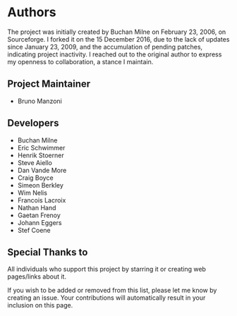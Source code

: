 # Authors

The project was initially created by Buchan Milne on February 23, 2006, on Sourceforge. I forked it 
on the 15 December 2016, due to the lack of updates since January 23, 2009, and the accumulation of 
pending patches, indicating project inactivity. I reached out to the original author to express my 
openness to collaboration, a stance I maintain.

## Project Maintainer
- Bruno Manzoni

## Developers
- Buchan Milne
- Eric Schwimmer
- Henrik Stoerner
- Steve Aiello
- Dan Vande More
- Craig Boyce
- Simeon Berkley
- Wim Nelis
- Francois Lacroix
- Nathan Hand
- Gaetan Frenoy
- Johann Eggers
- Stef Coene

## Special Thanks to
All individuals who support this project by starring it or creating web pages/links about it.

If you wish to be added or removed from this list, please let me know by creating an issue. Your 
contributions will automatically result in your inclusion on this page.
